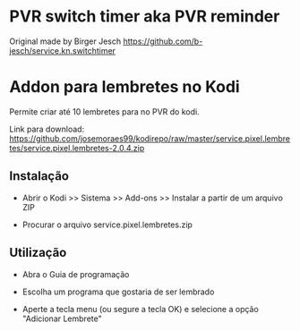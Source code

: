 <h1>PVR switch timer aka PVR reminder</h1>

Original made by Birger Jesch
https://github.com/b-jesch/service.kn.switchtimer

<h1>Addon para lembretes no Kodi</h1>

Permite criar até 10 lembretes para no PVR do kodi.

Link para download:
https://github.com/josemoraes99/kodirepo/raw/master/service.pixel.lembretes/service.pixel.lembretes-2.0.4.zip


<h2>Instalação</h2>

- Abrir o Kodi >> Sistema >> Add-ons >> Instalar a partir de um arquivo ZIP

- Procurar o arquivo service.pixel.lembretes.zip

<h2>Utilização</h2>

- Abra o Guia de programação

- Escolha um programa que gostaria de ser lembrado

- Aperte a tecla menu (ou segure a tecla OK) e selecione a opção "Adicionar Lembrete"
